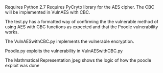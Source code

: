 Requires Python 2.7
Requires PyCryto library for the AES cipher. The CBC will be implemented in VulnAES with CBC.

The test.py has a formatted way of confirming the the vulnerable method of using AES with CBC functions as expected and that the Poodle vulnerability works.

The VulnAESwithCBC.py implements the vulnerable encryption.

Poodle.py exploits the vulnerability in VulnAESwithCBC.py

The Mathmatical Representation jpeg shows the logic of how the poodle exploit was done
